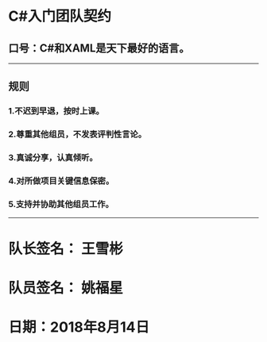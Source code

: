 # **C#入门团队契约**
## **口号：C#和XAML是天下最好的语言。**
**************
## **规则**
### 1.不迟到早退，按时上课。
### 2.尊重其他组员，不发表评判性言论。
### 3.真诚分享，认真倾听。
### 4.对所做项目关键信息保密。
### 5.支持并协助其他组员工作。
**************
# 队长签名： 王雪彬
# 队员签名： 姚福星
# 日期：2018年8月14日